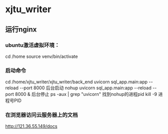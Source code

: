 # xjtu_writer
## 运行nginx
### ubuntu激活虚拟环境：
cd /home
source venv/bin/activate
### 启动命令
cd /home/xjtu_writer/xjtu_writer/back_end
uvicorn sql_app.main:app --reload --port 8000
后台启动
nohup uvicorn sql_app.main:app --reload --port 8000 &
后台停止
ps -aux | grep "uvicorn" 找到nohup的进程pid
kill -9  进程号PID
### 在浏览器访问云服务器上的文档
http://121.36.55.149/docs
